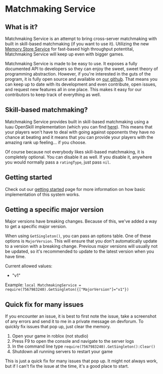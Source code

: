 # Matchmaking Service

## What is it?
Matchmaking Service is an attempt to bring cross-server matchmaking with built in skill-based matchmaking (if you want to use it). Utilizing the new [Memory Store Service](https://developer.roblox.com/en-us/api-reference/class/MemoryStoreService) for fast-based high throughput potentital, Matchmaking Service will keep up even with bigger games.

Matchmaking Service is made to be easy to use. It exposes a fully documented API to developers so they can enjoy the sweet, sweet theory of programming abstraction. However, if you're interested in the guts of the program, it is fully open source and available on [our github](https://github.com/steven4547466/MatchmakingService). That means you can keep up to date with its development and even contribute, open issues, and request new features all in one place. This makes it easy for our contributors to keep track of everything as well.

## Skill-based matchmaking?
Matchmaking Service provides built in skill-based matchmaking using a luau OpenSkill implementation (which you can find [here](https://devforum.roblox.com/t/openskill-a-skill-based-rating-system-for-matchmaking/1571168)). This means that your players won't have to deal with going against opponents they have no chance at beating and it means that you can provide your players with the amazing rank up feeling... if you choose.

Of course because not everybody likes skill-based matchmaking, it is completely optional. You can disable it as well. If you disable it, anywhere you would normally pass a `ratingType`, just pass `nil`. 

## Getting started
Check out our [getting started](gettingstarted.md) page for more information on how basic implementation of this system works.

## Getting a specific major version
Major versions have breaking changes. Because of this, we've added a way to get a specific major version.

When using `GetSingleton()`, you can pass an options table. One of these options is `MajorVersion`. This will ensure that you don't automatically update to a version with a breaking change. Previous major versions will usually not be updated, so it's recommended to update to the latest version when you have time.

Current allowed values:

- "v1"

Example:
`local MatchmakingService = require(7567983240).GetSingleton({["MajorVersion"]="v1"})`

## Quick fix for many issues
If you encounter an issue, it is best to first note the issue, take a screenshot of any errors and send it to me in a private message on devforum. To quickly fix issues that pop up, just clear the memory.

1. Open your game in roblox (not studio)
2. Press F9 to open the console and navigate to the server logs
3. In the command line type `require(7567983240).GetSingleton():Clear()`
4. Shutdown all running servers to restart your game

This is just a quick fix for many issues that pop up. It might not always work, but if I can't fix the issue at the time, it's a good place to start.